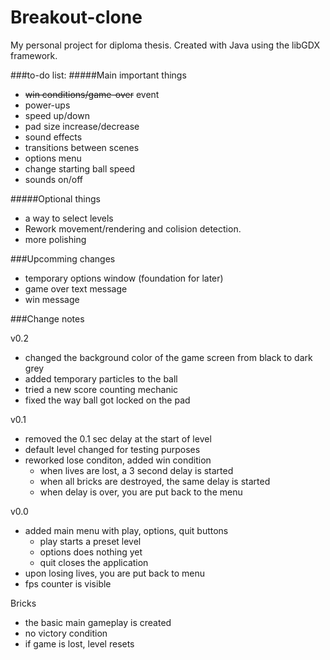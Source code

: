 # Breakout-clone
My personal project for diploma thesis. Created with Java using the libGDX framework.

###to-do list: 
#####Main important things
* <s>win conditions/game-over</s> event
* power-ups 
 * speed up/down
 * pad size increase/decrease
* sound effects
* transitions between scenes
* options menu
 * change starting ball speed
 * sounds on/off
 
#####Optional things
- a way to select levels
- Rework movement/rendering and colision detection.
- more polishing

###Upcomming changes
* temporary options window (foundation for later)
* game over text message
* win message


###Change notes

v0.2
* changed the background color of the game screen from black to dark grey
* added temporary particles to the ball
* tried a new score counting mechanic
* fixed the way ball got locked on the pad

v0.1
* removed the 0.1 sec delay at the start of level
* default level changed for testing purposes
* reworked lose conditon, added win condition
  * when lives are lost, a 3 second delay is started
  * when all bricks are destroyed, the same delay is started
  * when delay is over, you are put back to the menu

v0.0
* added main menu with play, options, quit buttons
  * play starts a preset level
  * options does nothing yet
  * quit closes the application
* upon losing lives, you are put back to menu
* fps counter is visible


Bricks
* the basic main gameplay is created
* no victory condition
* if game is lost, level resets
